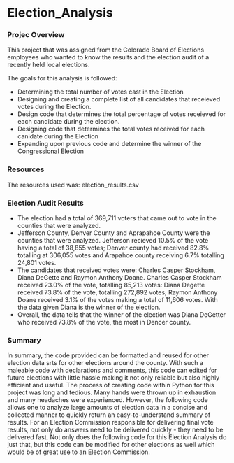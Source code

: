 # Election_Analysis

### Projec Overview

This project that was assigned from the Colorado Board of Elections employees who wanted to know the results and the election audit of a recently held local elections. 

The goals for this analysis is followed:

* Determining the total number of votes cast in the Election 
* Designing and creating a complete list of all candidates that receieved votes during the Election. 
* Design code that determines the total percentage of votes receieved for each candidate during the election.
* Designing code that determines the total votes received for each canidate during the Election
* Expanding upon previous code and determine the winner of the Congressional Election


### Resources 

The resources used was: election_results.csv


### Election Audit Results

* The election had a total of 369,711 voters that came out to vote in the counties that were analyzed. 
* Jefferson County, Denver County and Aprapahoe County were the counties that were analyzed. Jefferson recieved 10.5% of the vote having a total of 38,855 votes; Denver county had received 82.8% totalling at 306,055 votes and Arapahoe county receiving 6.7% totalling 24,801 votes. 
* The candidates that received votes were: Charles Casper Stockham, Diana DeGette and Raymon Anthony Doane. Charles Casper Stockham received 23.0% of the vote, totalling 85,213 votes: Diana Degette received 73.8% of the vote, totalling 272,892 votes; Raymon Anthony Doane received 3.1% of the votes making a total of 11,606 votes. With the data given Diana is the winner of the election. 
* Overall, the data tells that the winner of the election was Diana DeGetter who received 73.8% of the vote, the most in Dencer county. 

### Summary


In summary, the code provided can be formatted and reused for other election data srts for other elections around the county. With such a maleable code with declarations and comments, this code can edited for future elections with little hassle making it not only reliable but also highly efficient and useful. The process of creating code within Python for this project was long and tedious. Many hands were thrown up in exhaustion and many headaches were experienced. However, the following code allows one to analyze large amounts of election data in a concise and collected manner to quickly return an easy-to-understand summary of results. For an Election Commission responsible for delivering final vote results, not only do answers need to be delivered quickly - they need to be delivered fast. Not only does the following code for this Election Analysis do just that, but this code can be modified for other elections as well which would be of great use to an Election Commission.
